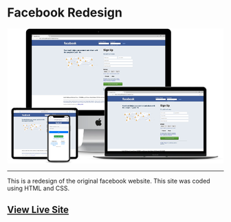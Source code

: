 # Facebook Redesign

![Facebook Clone](facebookclone.png)
<hr>
This is a redesign of the original facebook website. This site was coded using HTML and CSS.

## [View Live Site](https://anthonys1760.github.io/Facebook-Clone/)
